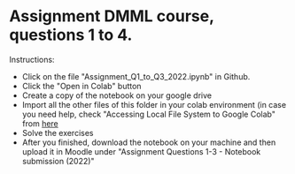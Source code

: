 # Assignment DMML course, questions 1 to 4.

Instructions:
- Click on the file "Assignment_Q1_to_Q3_2022.ipynb" in Github. 
- Click the "Open in Colab" button
- Create a copy of the notebook on your google drive
- Import all the other files of this folder in your colab environment (in case you need help, check "Accessing Local File System to Google Colab" from [here](https://neptune.ai/blog/google-colab-dealing-with-files)
- Solve the exercises
- After you finished, download the notebook on your machine and then upload it in Moodle under "Assignment Questions 1-3 - Notebook submission (2022)"